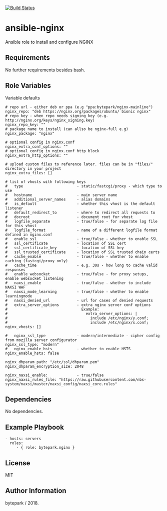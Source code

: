[![Build Status](https://travis-ci.org/bytepark/ansible-nginx.svg?branch=master)](https://travis-ci.org/bytepark/ansible-nginx)

ansible-nginx
=========

Ansible role to install and configure NGINX

Requirements
------------

No further requirements besides bash.

Role Variables
--------------
Variable defaults

```
# repo url - either deb or ppa (e.g "ppa:bytepark/nginx-mainline")
nginx_repo: "deb https://nginx.org/packages/ubuntu/ bionic nginx"
# repo key - when repo needs signing key (e.g. http://nginx.org/keys/nginx_signing.key) 
nginx_repo_key: ""
# package name to install (can allso be nginx-full e.g)
nginx_package: "nginx"

# optional config in nginx.conf
nginx_extra_conf_options: ""
# optional config in nginx.conf http block
nginx_extra_http_options: ""

# upload custom files to reference later. files can be in "files/" directory in your project
nginx_extra_files: []

# list of vhosts with following keys
#   type                        - static/fastcgi/proxy - which type to use
#   hostname                    - main server name
#   additional_server_names     - alias domains
#   is_default                  - whether this vhost is the default listener
#   default_redirect_to         - where to redirect all requests to
#   docroot                     - document root for vhost
#   logfile_separate            - true/false - for separate log file for this vhost
#   logfile_format              - name of a different logfile format defined in nginx.conf 
#   enable_ssl                  - true/false - whether to enable SSL
#   ssl_certificate             - location of SSL cert
#   ssl_certificate_key         - location of SSL key
#   ssl_trusted_certificate     - location of SSL trusted chain certs
#   cache_enable                - true/false - whether to enable caching (fastcgi/proxy only)
#   cache_time                  - e.g. 30s - how long to cache valid responses
#   enable_websocket            - true/false - for proxy setups, enable websocket listening
#   naxsi_enable                - true/false - whether to include NAXSI WAF
#   naxsi_mode_learning         - true/false - whether to enable learningmode
#   naxsi_denied_url            - url for cases of denied requests
#   extra_server_options        - extra nginx server conf options
#                                 Example:
#                                   extra_server_options: |
#                                     include /etc/nginx/y.conf;
#                                     include /etc/nginx/x.conf;
nginx_vhosts: []

#   nginx_ssl_type              - modern/intermediate - cipher config from mozilla server configurator
nginx_ssl_type: "modern"
#   nginx_enable_hsts           - whether to enable HSTS
nginx_enable_hsts: false        

nginx_dhparam_path: "/etc/ssl/dhparam.pem"
nginx_dhparam_encryption_size: 2048

nginx_naxsi_enable:             - true/false
nginx_naxsi_rules_file: "https://raw.githubusercontent.com/nbs-system/naxsi/master/naxsi_config/naxsi_core.rules"
```

Dependencies
------------

No dependencies.

Example Playbook
----------------

    - hosts: servers
      roles:
         - { role: bytepark.nginx }

License
-------

MIT

Author Information
------------------

bytepark / 2018.
